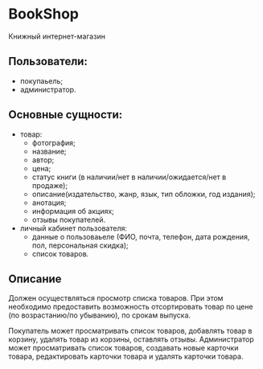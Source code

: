# BookShop
Книжный интернет-магазин

## Пользователи:
- покупаьель;
- администратор. 

## Основные сущности:
- товар:
  - фотография;  
  - название;  
  - автор;  
  - цена;  
  - статус книги (в наличии/нет в наличии/ожидается/нет в продаже);  
  - описание(издательство, жанр, язык, тип обложки, год издания);  
  - анотация;  
  - информация об акциях;  
  - отзывы покупателей.  
- личный кабинет пользователя:  
  - данные о пользоваьеле (ФИО, почта, телефон, дата рождения, пол, персональная скидка);  
  - список товаров.   

## Описание
Должен осуществляться просмотр списка товаров. При этом необходимо предоставить возможность отсортировать товар по цене (по возрастанию/по убыванию), по срокам выпуска. 

Покупатель может просматривать список товаров, добавлять товар в корзину, удалять товар из корзины, оставлять отзывы.  Администратор может просматривать список товаров, создавать новые карточки товара, редактировать карточки товара и удалять карточки товара.
